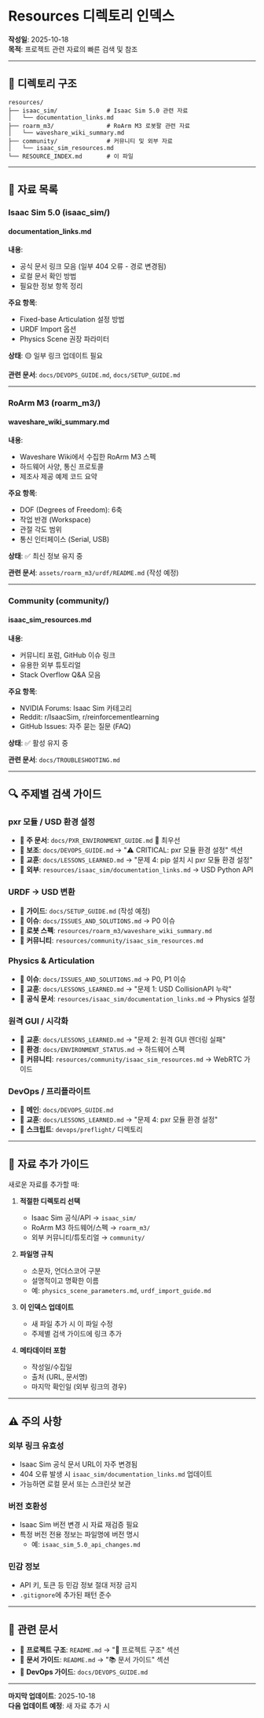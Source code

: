 # Resources 디렉토리 인덱스

**작성일**: 2025-10-18  
**목적**: 프로젝트 관련 자료의 빠른 검색 및 참조

---

## 📂 디렉토리 구조

```
resources/
├── isaac_sim/              # Isaac Sim 5.0 관련 자료
│   └── documentation_links.md
├── roarm_m3/               # RoArm M3 로봇팔 관련 자료
│   └── waveshare_wiki_summary.md
├── community/              # 커뮤니티 및 외부 자료
│   └── isaac_sim_resources.md
└── RESOURCE_INDEX.md       # 이 파일
```

---

## 📖 자료 목록

### Isaac Sim 5.0 (isaac_sim/)

#### documentation_links.md
**내용**:
- 공식 문서 링크 모음 (일부 404 오류 - 경로 변경됨)
- 로컬 문서 확인 방법
- 필요한 정보 항목 정리

**주요 항목**:
- Fixed-base Articulation 설정 방법
- URDF Import 옵션
- Physics Scene 권장 파라미터

**상태**: 🟡 일부 링크 업데이트 필요

**관련 문서**: `docs/DEVOPS_GUIDE.md`, `docs/SETUP_GUIDE.md`

---

### RoArm M3 (roarm_m3/)

#### waveshare_wiki_summary.md
**내용**:
- Waveshare Wiki에서 수집한 RoArm M3 스펙
- 하드웨어 사양, 통신 프로토콜
- 제조사 제공 예제 코드 요약

**주요 항목**:
- DOF (Degrees of Freedom): 6축
- 작업 반경 (Workspace)
- 관절 각도 범위
- 통신 인터페이스 (Serial, USB)

**상태**: ✅ 최신 정보 유지 중

**관련 문서**: `assets/roarm_m3/urdf/README.md` (작성 예정)

---

### Community (community/)

#### isaac_sim_resources.md
**내용**:
- 커뮤니티 포럼, GitHub 이슈 링크
- 유용한 외부 튜토리얼
- Stack Overflow Q&A 모음

**주요 항목**:
- NVIDIA Forums: Isaac Sim 카테고리
- Reddit: r/IsaacSim, r/reinforcementlearning
- GitHub Issues: 자주 묻는 질문 (FAQ)

**상태**: ✅ 활성 유지 중

**관련 문서**: `docs/TROUBLESHOOTING.md`

---

## 🔍 주제별 검색 가이드

### pxr 모듈 / USD 환경 설정
- 📄 **주 문서**: `docs/PXR_ENVIRONMENT_GUIDE.md` 🔴 최우선
- 📄 **보조**: `docs/DEVOPS_GUIDE.md` → "⚠️ CRITICAL: pxr 모듈 환경 설정" 섹션
- 📄 **교훈**: `docs/LESSONS_LEARNED.md` → "문제 4: pip 설치 시 pxr 모듈 환경 설정"
- 🔗 **외부**: `resources/isaac_sim/documentation_links.md` → USD Python API

### URDF → USD 변환
- 📄 **가이드**: `docs/SETUP_GUIDE.md` (작성 예정)
- 📄 **이슈**: `docs/ISSUES_AND_SOLUTIONS.md` → P0 이슈
- 🔗 **로봇 스펙**: `resources/roarm_m3/waveshare_wiki_summary.md`
- 🔗 **커뮤니티**: `resources/community/isaac_sim_resources.md`

### Physics & Articulation
- 📄 **이슈**: `docs/ISSUES_AND_SOLUTIONS.md` → P0, P1 이슈
- 📄 **교훈**: `docs/LESSONS_LEARNED.md` → "문제 1: USD CollisionAPI 누락"
- 🔗 **공식 문서**: `resources/isaac_sim/documentation_links.md` → Physics 설정

### 원격 GUI / 시각화
- 📄 **교훈**: `docs/LESSONS_LEARNED.md` → "문제 2: 원격 GUI 렌더링 실패"
- 📄 **환경**: `docs/ENVIRONMENT_STATUS.md` → 하드웨어 스펙
- 🔗 **커뮤니티**: `resources/community/isaac_sim_resources.md` → WebRTC 가이드

### DevOps / 프리플라이트
- 📄 **메인**: `docs/DEVOPS_GUIDE.md`
- 📄 **교훈**: `docs/LESSONS_LEARNED.md` → "문제 4: pxr 모듈 환경 설정"
- 🔧 **스크립트**: `devops/preflight/` 디렉토리

---

## 📝 자료 추가 가이드

새로운 자료를 추가할 때:

1. **적절한 디렉토리 선택**
   - Isaac Sim 공식/API → `isaac_sim/`
   - RoArm M3 하드웨어/스펙 → `roarm_m3/`
   - 외부 커뮤니티/튜토리얼 → `community/`

2. **파일명 규칙**
   - 소문자, 언더스코어 구분
   - 설명적이고 명확한 이름
   - 예: `physics_scene_parameters.md`, `urdf_import_guide.md`

3. **이 인덱스 업데이트**
   - 새 파일 추가 시 이 파일 수정
   - 주제별 검색 가이드에 링크 추가

4. **메타데이터 포함**
   - 작성일/수집일
   - 출처 (URL, 문서명)
   - 마지막 확인일 (외부 링크의 경우)

---

## ⚠️ 주의 사항

### 외부 링크 유효성
- Isaac Sim 공식 문서 URL이 자주 변경됨
- 404 오류 발생 시 `isaac_sim/documentation_links.md` 업데이트
- 가능하면 로컬 문서 또는 스크린샷 보관

### 버전 호환성
- Isaac Sim 버전 변경 시 자료 재검증 필요
- 특정 버전 전용 정보는 파일명에 버전 명시
  - 예: `isaac_sim_5.0_api_changes.md`

### 민감 정보
- API 키, 토큰 등 민감 정보 절대 저장 금지
- `.gitignore`에 추가된 패턴 준수

---

## 🔗 관련 문서

- 📄 **프로젝트 구조**: `README.md` → "📁 프로젝트 구조" 섹션
- 📄 **문서 가이드**: `README.md` → "📚 문서 가이드" 섹션
- 📄 **DevOps 가이드**: `docs/DEVOPS_GUIDE.md`

---

**마지막 업데이트**: 2025-10-18  
**다음 업데이트 예정**: 새 자료 추가 시
